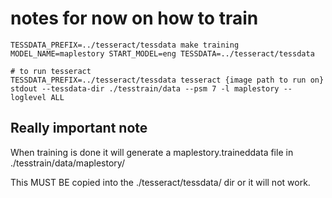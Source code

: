 # notes for now on how to train

```
TESSDATA_PREFIX=../tesseract/tessdata make training MODEL_NAME=maplestory START_MODEL=eng TESSDATA=../tesseract/tessdata

# to run tesseract
TESSDATA_PREFIX=../tesseract/tessdata tesseract {image path to run on} stdout --tessdata-dir ./tesstrain/data --psm 7 -l maplestory --loglevel ALL
```

## Really important note

When training is done it will generate a maplestory.traineddata file in ./tesstrain/data/maplestory/

This MUST BE copied into the ./tesseract/tessdata/ dir or it will not work.
